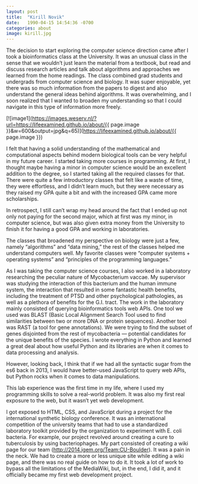 ```yaml
---
layout: post
title:  "Kirill Novik"
date:   1990-04-15 14:54:36 -0700
categories: about
image: kirill.jpg
---
```


The decision to start exploring the computer science direction came after I took a bioinformatics class at the University. It was an unusual class in the sense that we wouldn’t just learn the material from a textbook, but read and discuss research articles and talk about algorithms and approaches we learned from the home readings. The class combined grad students and undergrads from computer science and biology. It was super enjoyable, yet there was so much information from the papers to digest and also understand the general ideas behind algorithms. It was overwhelming, and I soon realized that I wanted to broaden my understanding so that I could navigate in this type of information more freely.

[![image1](https://images.weserv.nl/?url=https://lifeexamined.github.io/about/{{ page.image }}&w=600&output=jpg&q=65)](https://lifeexamined.github.io/about/{{ page.image }})

I felt that having a solid understanding of the mathematical and computational aspects behind modern biological tools can be very helpful in my future career. I started taking more courses in programming. At first, I thought maybe having a minor in computer science would be an excellent addition to the degree, so I started taking all the required classes for that. There were quite a few introductory classes that felt like a waste of time, they were effortless, and I didn’t learn much, but they were necessary as they raised my GPA quite a bit and with the increased GPA came more scholarships.

In retrospect, I still can’t wrap my head around the fact that I ended up not only not paying for the second major, which at first was my minor, in computer science, but was also given extra money from the University to finish it for having a good GPA and working in laboratories.

The classes that broadened my perspective on biology were just a few, namely “algorithms” and “data mining,” the rest of the classes helped me understand computers well. My favorite classes were “computer systems + operating systems” and “principles of the programming languages.”

As I was taking the computer science courses, I also worked in a laboratory researching the peculiar nature of Mycobacterium vaccae. My supervisor was studying the interaction of this bacterium and the human immune system, the interaction that resulted in some fantastic health benefits, including the treatment of PTSD and other psychological pathologies, as well as a plethora of benefits for the G.I. tract. The work in the laboratory mainly consisted of querying bioinformatics tools web APIs. One tool we used was BLAST (Basic Local Alignment Search Tool used to find similarities between two or more DNA or protein sequences). Another tool was RAST (a tool for gene annotations). We were trying to find the subset of genes disjointed from the rest of mycobacteria — potential candidates for the unique benefits of the species. I wrote everything in Python and learned a great deal about how useful Python and its libraries are when it comes to data processing and analysis.

However, looking back, I think that if we had all the syntactic sugar from the es6 back in 2013, I would have better-used JavaScript to query web APIs, but Python rocks when it comes to data manipulations.

This lab experience was the first time in my life, where I used my programming skills to solve a real-world problem. It was also my first real exposure to the web, but it wasn’t yet web development.

I got exposed to HTML, CSS, and JavaScript during a project for the international synthetic biology conference. It was an international competition of the university teams that had to use a standardized laboratory toolkit provided by the organization to experiment with E. coli bacteria. For example, our project revolved around creating a cure to tuberculosis by using bacteriophages. My part consisted of creating a wiki page for our team (http://2014.igem.org/Team:CU-Boulder). It was a pain in the neck. We had to create a more or less unique site while editing a wiki page, and there was no real guide on how to do it. It took a lot of work to bypass all the limitations of the MediaWiki, but, in the end, I did it, and it officially became my first web development project.